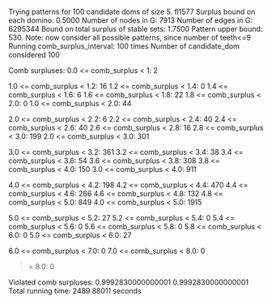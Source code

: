 Trying patterns for 100 candidate doms of size 5. 
fl1577
Surplus bound on each domino: 0.5000 
Number of nodes in G: 7913 
Number of edges in G: 6295344 
Bound on total surplus of stable sets: 1.7500 
Pattern upper bound: 530. 
 Note: now consider all possible patterns, since number of teeth<=9
Running comb_surplus_interval: 100 times 
Number of candidate_dom considered 100 
 
Comb surpluses: 
0.0 <= comb_surplus < 1:       2 

1.0 <= comb_surplus < 1.2:      16 
1.2 <= comb_surplus < 1.4:       0 
1.4 <= comb_surplus < 1.6:       6 
1.6 <= comb_surplus < 1.8:      22 
1.8 <= comb_surplus < 2.0:       0 
1.0 <= comb_surplus < 2.0:      44 

2.0 <= comb_surplus < 2.2:       6 
2.2 <= comb_surplus < 2.4:      40 
2.4 <= comb_surplus < 2.6:      40 
2.6 <= comb_surplus < 2.8:      16 
2.8 <= comb_surplus < 3.0:     199 
2.0 <= comb_surplus < 3.0:     301 

3.0 <= comb_surplus < 3.2:     361 
3.2 <= comb_surplus < 3.4:      38 
3.4 <= comb_surplus < 3.6:      54 
3.6 <= comb_surplus < 3.8:     308 
3.8 <= comb_surplus < 4.0:     150 
3.0 <= comb_surplus < 4.0:     911 

4.0 <= comb_surplus < 4.2:     198 
4.2 <= comb_surplus < 4.4:     470 
4.4 <= comb_surplus < 4.6:     266 
4.6 <= comb_surplus < 4.8:     132 
4.8 <= comb_surplus < 5.0:     849 
4.0 <= comb_surplus < 5.0:    1915 

5.0 <= comb_surplus < 5.2:      27 
5.2 <= comb_surplus < 5.4:       0 
5.4 <= comb_surplus < 5.6:       0 
5.6 <= comb_surplus < 5.8:       0 
5.8 <= comb_surplus < 6.0:       0 
5.0 <= comb_surplus < 6.0:      27 

6.0 <= comb_surplus < 7.0:       0 
7.0 <= comb_surplus < 8.0:       0 
>= 8.0:                          0 

Violated comb surpluses:
0.9992830000000001
0.9992830000000001
Total running time: 2489.88011 seconds